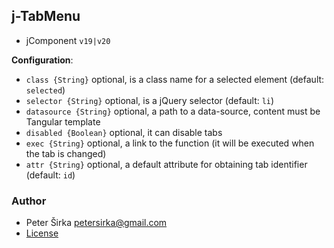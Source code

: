 ## j-TabMenu

- jComponent `v19|v20`

__Configuration__:

- `class {String}` optional, is a class name for a selected element (default: `selected`)
- `selector {String}` optional, is a jQuery selector (default: `li`)
- `datasource {String}` optional, a path to a data-source, content must be Tangular template
- `disabled {Boolean}` optional, it can disable tabs
- `exec {String}` optional, a link to the function (it will be executed when the tab is changed)
- `attr {String}` optional, a default attribute for obtaining tab identifier (default: `id`)

### Author

- Peter Širka <petersirka@gmail.com>
- [License](https://www.totaljs.com/license/)